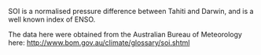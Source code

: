 
SOI is a normalised pressure difference between Tahiti and Darwin, and is a
well known index of ENSO.

The data here were obtained from the Australian Bureau of Meteorology here:
    http://www.bom.gov.au/climate/glossary/soi.shtml


